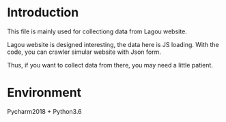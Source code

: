 # Introduction
This file is mainly used for collectiong data from Lagou website.

Lagou website is designed interesting, the data here is JS loading.  With the code, you can crawler simular website with Json form.

Thus, if you want to collect data from there, you may need a little patient.

# Environment
Pycharm2018 + Python3.6
